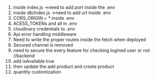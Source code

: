 1. inside index.js
->need to add port inside the .env
2. inside db/index.js
->need to add url inside .env
3. CORS_ORIGIN = * inside .env
4. ACESS_TOKENs and all in .env
5. cloudinary credentials to .env
6. Api error handling middleware
7. Need to write the proper routes inside the fetch when deployed
8. Secured channel is removed
9. need to secure the every feature for checking logined user or not
//backend 
1. add isAvailable true
2. then update the add product and create product
3. quantity customization